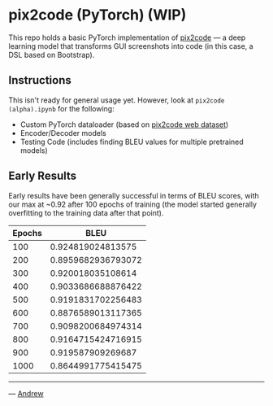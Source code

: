 # pix2code (PyTorch) (WIP)

This repo holds a basic PyTorch implementation of [pix2code](https://github.com/tonybeltramelli/pix2code) — a deep learning model that transforms GUI screenshots into code (in this case, a DSL based on Bootstrap).

## Instructions

This isn't ready for general usage yet. However, look at `pix2code (alpha).ipynb` for the following:

- Custom PyTorch dataloader (based on [pix2code web dataset](https://github.com/tonybeltramelli/pix2code/tree/master/datasets))
- Encoder/Decoder models
- Testing Code (includes finding BLEU values for multiple pretrained models)

## Early Results

Early results have been generally successful in terms of BLEU scores, with our max at ~0.92 after 100 epochs of training (the model started generally overfitting to the training data after that point).

| Epochs  | BLEU |
| ------------- | ------------- |
| 100 | 0.924819024813575 |
| 200 | 0.8959682936793072 |
| 300 | 0.920018035108614 |
| 400 | 0.9033686688876422 |
| 500 | 0.9191831702256483 |
| 600 | 0.8876589013117365 |
| 700 | 0.9098200684974314 |
| 800 | 0.9164715424716915 |
| 900 | 0.919587909269687 |
| 1000 | 0.8644991775415475 |

---

— [Andrew](https://andrewlee.design/)
